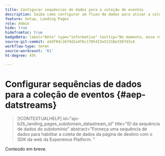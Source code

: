 ```yaml
---
title: Configurar sequências de dados para a coleção de eventos
description: Saiba como configurar um fluxo de dados para ativar a coleta de dados da página de aterrissagem do Journey Optimizer B2B edition com o Experience Platform Web SDK.
feature: Setup, Landing Pages
role: Admin
hide: true
hidefromtoc: true
badgeBeta: label="Beta" type="informative" tooltip="No momento, esse recurso está em uma versão beta limitada"
source-git-commit: a5df9dc1674d2a4fbc1705423e51318e3367d3c6
workflow-type: tm+mt
source-wordcount: '61'
ht-degree: 45%

---
```


# Configurar sequências de dados para a coleção de eventos {#aep-datstreams}

>[!CONTEXTUALHELP]
>id="ajo-b2b_landing_pages_subdomain_datastream_id"
>title="ID da sequência de dados do subdomínio"
>abstract="Forneça uma sequência de dados para habilitar a coleta de dados da página de destino com o SDK da web da Experience Platform. "

Conteúdo em breve.
